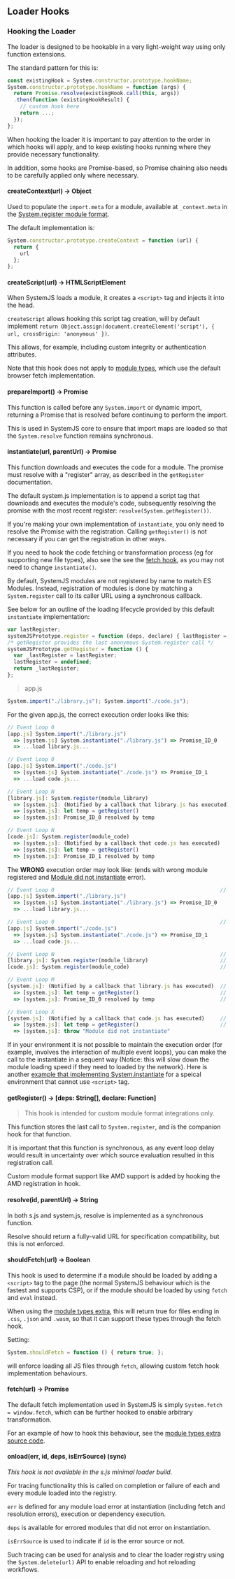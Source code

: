 ## Loader Hooks

### Hooking the Loader

The loader is designed to be hookable in a very light-weight way using only function extensions.

The standard pattern for this is:

```js
const existingHook = System.constructor.prototype.hookName;
System.constructor.prototype.hookName = function (args) {
  return Promise.resolve(existingHook.call(this, args))
  .then(function (existingHookResult) {
    // custom hook here
    return ...;
  });
};
```

When hooking the loader it is important to pay attention to the order in which hooks will apply, and to keep existing hooks running where they provide necessary functionality.

In addition, some hooks are Promise-based, so Promise chaining also needs to be carefully applied only where necessary.

#### createContext(url) -> Object

Used to populate the `import.meta` for a module, available at `_context.meta` in the [System.register module format](system-register.md).

The default implementation is:

```js
System.constructor.prototype.createContext = function (url) {
  return {
    url
  };
};
```

#### createScript(url) -> HTMLScriptElement

When SystemJS loads a module, it creates a `<script>` tag and injects it into the head.

`createScript` allows hooking this script tag creation, will by default implement `return Object.assign(document.createElement('script'), { url, crossOrigin: 'anonymous' })`.

This allows, for example, including custom integrity or authentication attributes.

Note that this hook does not apply to [module types](module-types.md), which use the default browser fetch implementation.

#### prepareImport() -> Promise

This function is called before any `System.import` or dynamic import, returning a Promise that is resolved before continuing to perform the import.

This is used in SystemJS core to ensure that import maps are loaded so that the `System.resolve` function remains synchronous.

#### instantiate(url, parentUrl) -> Promise

This function downloads and executes the code for a module. The promise must resolve with a "register" array, as described in the `getRegister` documentation.

The default system.js implementation is to append a script tag that downloads and executes the module's code, subsequently resolving the promise with the most recent register: `resolve(System.getRegister())`.

If you're making your own implementation of `instantiate`, you only need to resolve the Promise with the registration. Calling `getRegister()` is not necessary if you can get the registration in other ways.

If you need to hook the code fetching or transformation process (eg for supporting new file types), also see the see the [fetch hook](https://github.com/systemjs/systemjs/blob/master/docs/hooks.md#shouldfetchurl---boolean), as you may not need to change `instantiate()`.

By default, SystemJS modules are not registered by name to match ES Modules. Instead, registration of modules is done by matching a `System.register` call to its caller URL using a synchronous callback.

See below for an outline of the loading lifecycle provided by this default `instantiate` implementation:

```js
var lastRegister;
systemJSPrototype.register = function (deps, declare) { lastRegister = [deps, declare] };
/* getRegister provides the last anonymous System.register call */
systemJSPrototype.getRegister = function () {
  var _lastRegister = lastRegister;
  lastRegister = undefined;
  return _lastRegister;
};
```

> app.js

```js
System.import("./library.js"); System.import("./code.js");
```

For the given app.js, the correct execution order looks like this:


```js
// Event Loop 0                                                         // lastRegister is undefined
[app.js] System.import("./library.js")
  => [system.js] System.instantiate("./library.js") => Promise_ID_0
  => ...load library.js...

// Event Loop 0                                                         // lastRegister is undefined
[app.js] System.import("./code.js")
  => [system.js] System.instantiate("./code.js") => Promise_ID_1
  => ...load code.js...

// Event Loop N                                                         // lastRegister is undefined
[library.js]: System.register(module_library)                           // lastRegister is module_library
  => [system.js]: (Notified by a callback that library.js has executed) // lastRegister is module_library
  => [system.js]: let temp = getRegister()                              // lastRegister is undefined, temp is module_library
  => [system.js]: Promise_ID_0 resolved by temp                         // lastRegister is undefined, "library.js" loaded

// Event Loop N                                                         // lastRegister is undefined
[code.js]: System.register(module_code)                                 // lastRegister is module_code
  => [system.js]: (Notified by a callback that code.js has executed)    // lastRegister is module_code
  => [system.js]: let temp = getRegister()                              // lastRegister is undefined, temp is module_code
  => [system.js]: Promise_ID_1 resolved by temp                         // lastRegister is undefined, "code.js" loaded
```

The **WRONG** execution order may look like: (ends with wrong module registered and [Module did not instantiate](https://github.com/systemjs/systemjs/blob/master/docs/errors.md#2) error).

```js
// Event Loop 0                                                     // lastRegister is undefined
[app.js] System.import("./library.js")
  => [system.js] System.instantiate("./library.js") => Promise_ID_0
  => ...load library.js...

// Event Loop 0                                                     // lastRegister is undefined
[app.js] System.import("./code.js")
  => [system.js] System.instantiate("./code.js") => Promise_ID_1
  => ...load code.js...

// Event Loop N                                                     // lastRegister is undefined
[library.js]: System.register(module_library)                       // lastRegister is module_library
[code.js]: System.register(module_code)                             // lastRegister is module_code !!! module_library has been overwrittened !!!

// Event Loop M
[system.js]: (Notified by a callback that library.js has executed)  // lastRegister is module_code
  => [system.js]: let temp = getRegister()                          // lastRegister is undefined, temp is module_code
  => [system.js]: Promise_ID_0 resolved by temp                     // lastRegister is undefined, !!! "library.js" loaded with content of "code.js" !!!

// Event Loop X
[system.js]: (Notified by a callback that code.js has executed)     // lastRegister is undefined
  => [system.js]: let temp = getRegister()                          // lastRegister is undefined, temp is undefined
  => [system.js]: throw "Module did not instantiate"
```


If in your environment it is not possible to maintain the execution order (for example, involves the interaction of multiple event loops), you can make the call to the instantiate in a sequent way (Notice: this will slow down the module loading speed if they need to loaded by the network). Here is another [example that implementing System.instantiate](https://github.com/Jack-Works/webextension-systemjs/blob/master/src/content-script.ts#L10-L26) for a speical environment that cannot use `<script>` tag.

#### getRegister() -> [deps: String[], declare: Function]

> This hook is intended for custom module format integrations only.

This function stores the last call to `System.register`, and is the companion hook for that function.

It is important that this function is synchronous, as any event loop delay would result in uncertainty over which source evaluation
resulted in this registration call.

Custom module format support like AMD support is added by hooking the AMD registration in hook.

#### resolve(id, parentUrl) -> String

In both s.js and system.js, resolve is implemented as a synchronous function.

Resolve should return a fully-valid URL for specification compatibility, but this is not enforced.

#### shouldFetch(url) -> Boolean

This hook is used to determine if a module should be loaded by adding a `<script>` tag to the page (the normal SystemJS behaviour which is the fastest and supports CSP), or if the module should be loaded by using `fetch` and `eval` instead.

When using the [module types extra](./module-types.md), this will return true for files ending in `.css`, `.json` and `.wasm`,
so that it can support these types through the fetch hook.

Setting:

```js
System.shouldFetch = function () { return true; };
```

will enforce loading all JS files through `fetch`, allowing custom fetch hook implementation behaviours.

#### fetch(url) -> Promise<Response>

The default fetch implementation used in SystemJS is simply `System.fetch = window.fetch`, which can be further hooked to enable
arbitrary transformation.

For an example of how to hook this behaviour, see the [module types extra source code](../src/extras/module-types.js).

#### onload(err, id, deps, isErrSource) (sync)

_This hook is not available in the s.js minimal loader build._

For tracing functionality this is called on completion or failure of each and every module loaded into the registry.

`err` is defined for any module load error at instantiation (including fetch and resolution errors), execution or dependency execution.

`deps` is available for errored modules that did not error on instantiation.

`isErrSource` is used to indicate if `id` is the error source or not.

Such tracing can be used for analysis and to clear the loader registry using the `System.delete(url)` API to enable reloading and hot reloading workflows.
